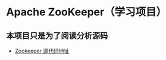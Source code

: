 # Apache ZooKeeper（学习项目）

## 本项目只是为了阅读分析源码
* [Zookeeper 源代码地址](https://github.com/apache/zookeeper)

